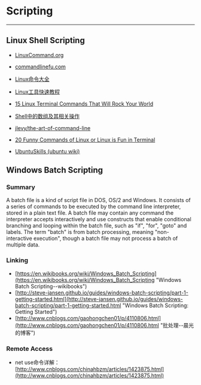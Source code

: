 # Scripting

---

## Linux Shell Scripting

* [LinuxCommand.org](http://www.linuxcommand.org/)
* [commandlinefu.com](http://www.commandlinefu.com/commands/browse)
* [Linux命令大全](http://man.linuxde.net/)
* [Linux工具快速教程](http://linuxtools-rst.readthedocs.io/zh_CN/latest/)
* [15 Linux Terminal Commands That Will Rock Your World](https://www.lifewire.com/linux-terminal-commands-rock-your-world-2201165)

* [Shell中的数组及其相关操作](http://blog.csdn.net/jerry_1126/article/details/52027539)

* [jlevy/the-art-of-command-line](https://github.com/jlevy/the-art-of-command-line)

* [20 Funny Commands of Linux or Linux is Fun in Terminal](https://www.tecmint.com/20-funny-commands-of-linux-or-linux-is-fun-in-terminal/)

* [UbuntuSkills (ubuntu wiki)](https://wiki.ubuntu.org.cn/UbuntuSkills)


## Windows Batch Scripting

### Summary

A batch file is a kind of script file in DOS, OS/2 and Windows. It consists of a series of commands to be executed by the command line interpreter, stored in a plain text file. A batch file may contain any command the interpreter accepts interactively and use constructs that enable conditional branching and looping within the batch file, such as "if", "for", "goto" and labels. The term "batch" is from batch processing, meaning "non-interactive execution", though a batch file may not process a batch of multiple data.

### Linking

* [https://en.wikibooks.org/wiki/Windows_Batch_Scripting](https://en.wikibooks.org/wiki/Windows_Batch_Scripting "Windows Batch Scripting--wikibooks")
* [http://steve-jansen.github.io/guides/windows-batch-scripting/part-1-getting-started.html](http://steve-jansen.github.io/guides/windows-batch-scripting/part-1-getting-started.html "Windows Batch Scripting: Getting Started")
* [http://www.cnblogs.com/gaohongchen01/p/4110806.html](http://www.cnblogs.com/gaohongchen01/p/4110806.html "批处理--晨光的博客")

### Remote Access

* net use命令详解：[http://www.cnblogs.com/chinahbzm/articles/1423875.html](http://www.cnblogs.com/chinahbzm/articles/1423875.html)